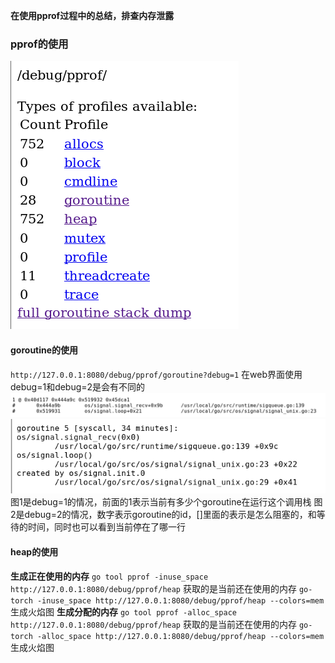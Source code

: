 **在使用pprof过程中的总结，排查内存泄露**

### pprof的使用
![web界面图](../../../.local/static/2020/8/4/Snipaste_2020-09-03_11-17-28.1599103068236.png)


#### goroutine的使用
`http://127.0.0.1:8080/debug/pprof/goroutine?debug=1` 在web界面使用debug=1和debug=2是会有不同的
![debug=1](../../../.local/static/2020/8/4/Snipaste_2020-09-03_11-21-30.1599103306017.png)
![debug=2](../../../.local/static/2020/8/4/Snipaste_2020-09-03_11-21-10.1599103326063.png)
图1是debug=1的情况，前面的1表示当前有多少个goroutine在运行这个调用栈
图2是debug=2的情况，数字表示goroutine的id，[]里面的表示是怎么阻塞的，和等待的时间，同时也可以看到当前停在了哪一行

#### heap的使用
**生成正在使用的内存**
`go tool pprof -inuse_space http://127.0.0.1:8080/debug/pprof/heap` 获取的是当前还在使用的内存
`go-torch -inuse_space http://127.0.0.1:8080/debug/pprof/heap --colors=mem` 生成火焰图
**生成分配的内存**
`go tool pprof -alloc_space http://127.0.0.1:8080/debug/pprof/heap` 获取的是当前还在使用的内存
`go-torch -alloc_space http://127.0.0.1:8080/debug/pprof/heap --colors=mem` 生成火焰图

